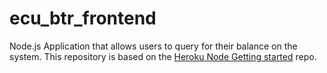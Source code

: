 
# ecu_btr_frontend
Node.js Application that allows users to query for their balance on the system. This repository is based on the [Heroku Node Getting started](https://github.com/heroku/node-js-getting-started) repo.
